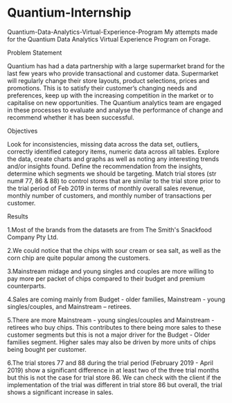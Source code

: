 # Quantium-Internship

Quantium-Data-Analytics-Virtual-Experience-Program
My attempts made for the Quantium Data Analytics Virtual Experience Program on Forage.

Problem Statement

Quantium has had a data partnership with a large supermarket brand for the last few years who provide transactional and customer data. Supermarket will regularly change their store layouts, product selections, prices and promotions. This is to satisfy their customer’s changing needs and preferences, keep up with the increasing competition in the market or to capitalise on new opportunities. The Quantium analytics team are engaged in these processes to evaluate and analyse the performance of change and recommend whether it has been successful.

Objectives

Look for inconsistencies, missing data across the data set, outliers, correctly identified category items, numeric data across all tables.
Explore the data, create charts and graphs as well as noting any interesting trends and/or insights found.
Define the recommendation from the insights, determine which segments we should be targeting.
Match trial stores (str num# 77, 86 & 88) to control stores that are similar to the trial store prior to the trial period of Feb 2019 in terms of monthly overall sales revenue, monthly number of customers, and monthly number of transactions per customer.

Results

1.Most of the brands from the datasets are from The Smith's Snackfood Company Pty Ltd.

2.We could notice that the chips with sour cream or sea salt, as well as the corn chip are quite popular among the customers.

3.Mainstream midage and young singles and couples are more willing to pay more per packet of chips compared to their budget and premium counterparts.

4.Sales are coming mainly from Budget - older families, Mainstream - young singles/couples, and Mainstream – retirees.

5.There are more Mainstream - young singles/couples and Mainstream - retirees who buy chips. This contributes to there being more sales to these customer segments but this is not a major driver for the Budget - Older families segment. Higher sales may also be driven by more units of chips being bought per customer.

6.The trial stores 77 and 88 during the trial period (February 2019 - April 2019) show a significant difference in at least two of the three trial months but this is not the case for trial store 86. We can check with the client if the implementation of the trial was different in trial store 86 but overall, the trial shows a significant increase in sales.
